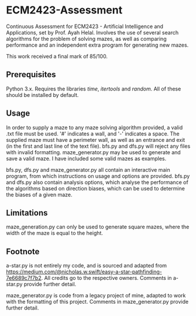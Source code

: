 # ECM2423-Assessment
Continuous Assessment for ECM2423 - Artificial Intelligence and Applications, set by Prof. Ayah Helal. Involves the use of several search algorithms for the problem of solving mazes, as well as comparing performance and an independent extra program for generating new mazes.

This work received a final mark of 85/100.

## Prerequisites

Python 3.x. Requires the libraries _time_, _itertools_ and _random_. All of these should be installed by default.

## Usage

In order to supply a maze to any maze solving algorithm provided, a valid .txt file must be used. '#' indicates a wall, and '-' indicates a space. The supplied maze must have a perimeter wall, as well as an entrance and exit (in the first and last line of the text file). bfs.py and dfs.py will reject any files with invalid formatting. maze_generator.py may be used to generate and save a valid maze. I have included some valid mazes as examples.

bfs.py, dfs.py and maze_generator.py all contain an interactive main program, from which instructions on usage and options are provided. bfs.py and dfs.py also contain analysis options, which analyse the performance of the algorithms based on direction biases, which can be used to determine the biases of a given maze.

## Limitations

maze_generation.py can only be used to generate square mazes, where the width of the maze is equal to the height.

## Footnote
a-star.py is not entirely my code, and is sourced and adapted from https://medium.com/@nicholas.w.swift/easy-a-star-pathfinding-7e6689c7f7b2. All credits go to the respective owners. Comments in a-star.py provide further detail.

maze_generator.py is code from a legacy project of mine, adapted to work with the formatting of this project. Comments in maze_generator.py provide further detail.
